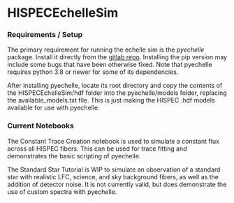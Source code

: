 # HISPECEchelleSim
### Requirements / Setup
The primary requirement for running the echelle sim is the _pyechelle_ package. Install it directly from the [gitlab repo](https://gitlab.com/Stuermer/pyechelle). Installing the pip version may include some bugs that have been otherwise fixed. Note that pyechelle requires python 3.8 or newer for some of its dependencies.

After installing pyechelle, locate its root directory and copy the contents of the HISPECEchelleSim/hdf folder into the pyechelle/models folder, replacing the available_models.txt file. This is just making the HISPEC .hdf models available for use with pyechelle.  

### Current Notebooks
The Constant Trace Creation notebook is used to simulate a constant flux across all HISPEC fibers. This can be used for trace fitting and demonstrates the basic scripting of pyechelle.

The Standard Star Tutorial is WIP to simulate an observation of a standard star with realistic LFC, science, and sky background fibers, as well as the addition of detector noise. It is not currently valid, but does demonstrate the use of custom spectra with pyechelle.
